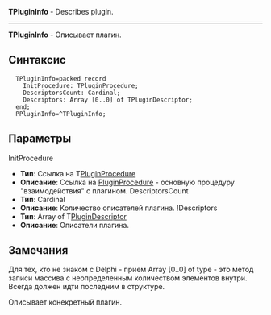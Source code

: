 **TPluginInfo** - Describes plugin.

---


**TPluginInfo** - Описывает плагин.

## Синтаксис ##
```
  TPluginInfo=packed record
    InitProcedure: TPluginProcedure;
    DescriptorsCount: Cardinal;
    Descriptors: Array [0..0] of TPluginDescriptor;
  end;
  PPluginInfo=^TPluginInfo;
```
## Параметры ##
InitProcedure
  * **Тип**: Ссылка на T[PluginProcedure](PluginProcedure.md)
  * **Описание**: Ссылка на [PluginProcedure](PluginProcedure.md) - основную процедуру "взаимодействия" с плагином.
DescriptorsCount
  * **Тип**: Cardinal
  * **Описание**: Количество описателей плагина.
!Descriptors
  * **Тип**: Array of T[PluginDescriptor](PluginDescriptor.md)
  * **Описание**: Описатели плагина.
## Замечания ##
Для тех, кто не знаком с Delphi - прием Array [0..0] of type - это метод записи массива с неопределенным количеством элементов внутри. Всегда должен идти последним в структуре.

Описывает конекретный плагин.
